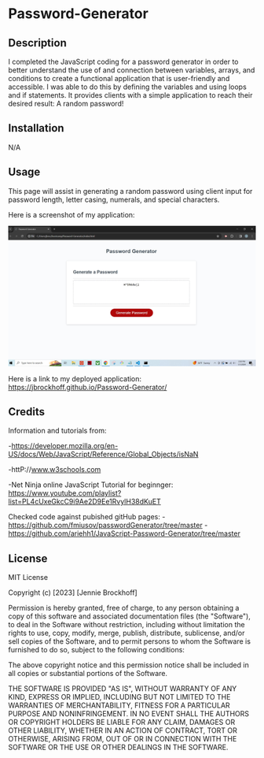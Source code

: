 # Password-Generator

## Description

I completed the JavaScript coding for a password generator in order to better understand the use of and connection between variables, arrays, and conditions to create a functional application that is user-friendly and accessible. I was able to do this by defining the variables and using loops and if statements. It provides clients with a simple application to reach their desired result: A random password!

## Installation

N/A

## Usage

This page will assist in generating a random password using client input for password length, letter casing, numerals, and special characters.

Here is a screenshot of my application:

![password generator screenshot](assets/PassGenSS.jpg)

Here is a link to my deployed application:
https://jbrockhoff.github.io/Password-Generator/



## Credits
 Information and tutorials from:

-https://developer.mozilla.org/en-US/docs/Web/JavaScript/Reference/Global_Objects/isNaN

-httP://www.w3schools.com

-Net Ninja online JavaScript Tutorial for beginnger: https://www.youtube.com/playlist?list=PL4cUxeGkcC9i9Ae2D9Ee1RvylH38dKuET


Checked code against pubished gitHub pages:
-https://github.com/fmiusov/passwordGenerator/tree/master
-https://github.com/ariehh1/JavaScript-Password-Generator/tree/master


## License

MIT License

Copyright (c) [2023] [Jennie Brockhoff]

Permission is hereby granted, free of charge, to any person obtaining a copy
of this software and associated documentation files (the "Software"), to deal
in the Software without restriction, including without limitation the rights
to use, copy, modify, merge, publish, distribute, sublicense, and/or sell
copies of the Software, and to permit persons to whom the Software is
furnished to do so, subject to the following conditions:

The above copyright notice and this permission notice shall be included in all
copies or substantial portions of the Software.

THE SOFTWARE IS PROVIDED "AS IS", WITHOUT WARRANTY OF ANY KIND, EXPRESS OR
IMPLIED, INCLUDING BUT NOT LIMITED TO THE WARRANTIES OF MERCHANTABILITY,
FITNESS FOR A PARTICULAR PURPOSE AND NONINFRINGEMENT. IN NO EVENT SHALL THE
AUTHORS OR COPYRIGHT HOLDERS BE LIABLE FOR ANY CLAIM, DAMAGES OR OTHER
LIABILITY, WHETHER IN AN ACTION OF CONTRACT, TORT OR OTHERWISE, ARISING FROM,
OUT OF OR IN CONNECTION WITH THE SOFTWARE OR THE USE OR OTHER DEALINGS IN THE
SOFTWARE.